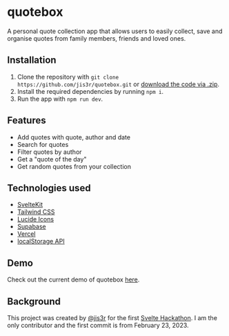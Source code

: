 # quotebox

A personal quote collection app that allows users to easily collect, save and organise quotes from family members, friends and loved ones.

## Installation

1.  Clone the repository with `git clone https://github.com/jis3r/quotebox.git` or [download the code via .zip](https://github.com/jis3r/quotebox/archive/refs/heads/main.zip).
2.  Install the required dependencies by running `npm i`.
3.  Run the app with `npm run dev`.

## Features

- Add quotes with quote, author and date
- Search for quotes
- Filter quotes by author
- Get a "quote of the day"
- Get random quotes from your collection

## Technologies used

-   [SvelteKit](https://kit.svelte.dev/)
-   [Tailwind CSS](https://tailwindcss.com/)
-   [Lucide Icons](https://lucide.dev/)
-   [Supabase](https://supabase.com/)
-   [Vercel](https://vercel.com/)
-   [localStorage API](https://developer.mozilla.org/en-US/docs/Web/API/Window/localStorage)

## Demo

Check out the current demo of quotebox [here](https://quotebox.vercel.app).

## Background

This project was created by [@jis3r](https://twitter.com/jis3r) for the first [Svelte Hackathon](https://hack.sveltesociety.dev/). I am the only contributor and the first commit is from February 23, 2023.
